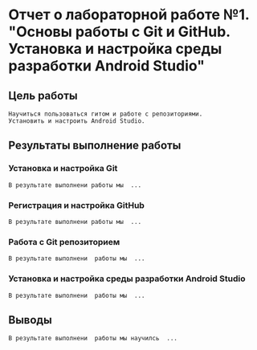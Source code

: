 # Отчет о лабораторной работе №1. "Основы работы с Git и GitHub. Установка и настройка среды разработки Android Studio"
## Цель работы
    Научиться пользоваться гитом и работе с репозиториями. 
    Установить и настроить Android Studio. 

## Результаты выполнение работы

### Установка и настройка Git
    В результате выполнени работы мы  ...
    
### Регистрация и настройка GitHub
    В результате выполнени работы мы  ...

### Работа с Git репозиторием
    В результате выполнени  работы мы  ...

### Установка и настройка среды разработки  Android Studio
    В результате выполнени  работы мы  ...

## Выводы
    В результате выполнени  работы мы научилсь  ...
